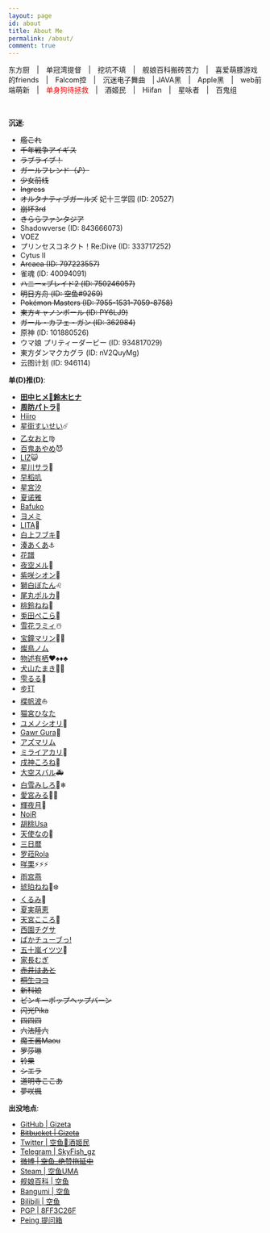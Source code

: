 ```yaml
---
layout: page
id: about
title: About Me
permalink: /about/
comment: true
---
```

东方厨　\|　单冠湾提督　\|　挖坑不填　\|　舰娘百科搬砖苦力　\|　喜爱萌豚游戏的friends　\|　Falcom控　\|　沉迷电子舞曲　\| JAVA黑　\|　Apple黑　\|　web前端萌新　\|　<font color="red">单身狗待拯救</font>　\|　酒姬民　\|　Hiifan　\|　星咏者　\|　百鬼组

<br>

__沉迷__:

* ~~艦これ~~
* ~~千年戦争アイギス~~
* ~~ラブライブ！~~
* ~~ガールフレンド（♪）~~
* ~~少女前线~~
* ~~Ingress~~
* ~~オルタナティブガールズ~~ 妃十三学园 (ID: 20527)
* ~~崩坏3rd~~
* ~~きららファンタジア~~
* Shadowverse (ID: 843666073)
* VOEZ
* プリンセスコネクト！Re:Dive (ID: 333717252)
* Cytus Ⅱ
* ~~Arcaea (ID: 797223557)~~
* 雀魂 (ID: 40094091)
* ~~ハニー×ブレイド2 (ID: 750246057)~~
* ~~明日方舟 (ID: 空鱼#9269)~~
* ~~Pokémon Masters (ID: 7955-1531-7059-8758)~~
* ~~東方キャノンボール (ID: PY6LJ9)~~
* ~~ガール・カフェ・ガン (ID: 362984)~~
* 原神 (ID: 101880526)
* ウマ娘 プリティーダービー (ID: 934817029)
* 東方ダンマクカグラ (ID: nV2QuyMg)
* 云图计划 (ID: 946114)

<p id="dd"><strong>单(D)推(D)</strong>:</p>

* **[田中ヒメ🥕鈴木ヒナ](https://www.youtube.com/channel/UCFv2z4iM5vHrS8bZPq4fHQQ)**
* **[周防パトラ](https://www.youtube.com/channel/UCeLzT-7b2PBcunJplmWtoDg)🦀**
* [Hiiro](https://space.bilibili.com/508963009)
* [星街すいせい](https://www.youtube.com/channel/UC5CwaMl1eIgY8h02uZw7u8A)☄️
* [乙女おと](https://www.youtube.com/channel/UCvEX2UICvFAa_T6pqizC20g)♍
* [百鬼あやめ](https://www.youtube.com/channel/UC7fk0CB07ly8oSl0aqKkqFg)😈
* [LIZ](https://www.youtube.com/channel/UCRMpIxnySp7Fy5SbZ8dBv2w)😺
* [星川サラ](https://www.youtube.com/channel/UC9V3Y3_uzU5e-usObb6IE1w)🌟
* [早稻叽](https://space.bilibili.com/1950658/)
* [星宮汐](https://space.bilibili.com/402417817/)
* [夏诺雅](https://space.bilibili.com/1612112/)
* [Bafuko](https://space.bilibili.com/1513469779)
* [ヨメミ](https://www.youtube.com/channel/UCy5lOmEQoivK5XK7QCaRKug)
* [LITA](https://www.youtube.com/channel/UCwuS0uY-Z2Gr_5OV2oFybFA)🐶
* [白上フブキ](https://www.youtube.com/channel/UCdn5BQ06XqgXoAxIhbqw5Rg)🌽
* [湊あくあ](https://www.youtube.com/channel/UC1opHUrw8rvnsadT-iGp7Cg)⚓️
* [花譜](https://www.youtube.com/channel/UCQ1U65-CQdIoZ2_NA4Z4F7A)
* [夜空メル](https://www.youtube.com/channel/UCD8HOxPs4Xvsm8H0ZxXGiBw)🌟
* [紫咲シオン](https://www.youtube.com/channel/UCXTpFs_3PqI41qX2d9tL2Rw)🌙
* [獅白ぼたん](https://www.youtube.com/channel/UCUKD-uaobj9jiqB-VXt71mA)♌
* [尾丸ポルカ](https://www.youtube.com/channel/UCK9V2B22uJYu3N7eR_BT9QA)🎪
* [桃鈴ねね](https://www.youtube.com/channel/UCAWSyEs_Io8MtpY3m-zqILA)🥟
* [兎田ぺこら](https://www.youtube.com/channel/UC1DCedRgGHBdm81E1llLhOQ)👯
* [雪花ラミィ](https://www.youtube.com/channel/UCFKOVgVbGmX65RxO3EtH3iw)☃️
* [宝鐘マリン](https://www.youtube.com/channel/UCCzUftO8KOVkV4wQG1vkUvg)🏴‍☠️
* [燦鳥ノム](https://www.youtube.com/channel/UCwRKt_raV3N5KZgxcFyC1vw)
* [物述有栖](https://www.youtube.com/channel/UCt0clH12Xk1-Ej5PXKGfdPA)♥️♠️♦️♣️
* [犬山たまき](https://www.youtube.com/channel/UC8NZiqKx6fsDT3AVcMiVFyA)🐶💙
* [雫るる](https://space.bilibili.com/387636363/)🍕
* [步玎](https://space.bilibili.com/416622817/)
* [楪帆波](https://www.youtube.com/channel/UCqXvL55GYHtRZhBS03LVGnQ)⛵️
* [猫宮ひなた](https://www.youtube.com/channel/UCevD0wKzJFpfIkvHOiQsfLQ)
* [ユメノシオリ](https://www.youtube.com/channel/UCH0ObmokE-zUOeihkKwWySA)🍄
* [Gawr Gura](https://www.youtube.com/channel/UCoSrY_IQQVpmIRZ9Xf-y93g)🔱
* [アズマリム](https://www.youtube.com/channel/UCARI2g7r-PHaxrIcAYsMfmA)
* [ミライアカリ](https://www.youtube.com/channel/UCMYtONm441rBogWK_xPH9HA)🦋
* [戌神ころね](https://www.youtube.com/channel/UChAnqc_AY5_I3Px5dig3X1Q)🥐
* [大空スバル](https://www.youtube.com/channel/UCvzGlP9oQwU--Y0r9id_jnA)🚑
* [白雪みしろ](https://www.youtube.com/channel/UCC0i9nECi4Gz7TU63xZwodg)🐶❄
* [愛宮みる](https://www.youtube.com/channel/UCJCzy0Fyrm0UhIrGQ7tHpjg)🍼💖
* [輝夜月](https://www.youtube.com/channel/UCQYADFw7xEJ9oZSM5ZbqyBw)🍤
* [NoiR](https://www.youtube.com/channel/UC-3piUPtXhIu-KAdEs7fT8A)
* [胡桃Usa](https://space.bilibili.com/12497617/)
* [天使なの](https://www.youtube.com/channel/UCxBmyZNQDFJVr9-ZE7hAYfA)💙
* [三日暦](https://space.bilibili.com/571841213)
* [罗菈Rola](https://space.bilibili.com/2052064438/)
* [咩栗](https://space.bilibili.com/745493)⚡⚡⚡
* [雨宫燕](https://space.bilibili.com/1791514/)
* [琥珀ねね](https://www.youtube.com/channel/UC3uoOH4N2F4T9FyAGDwM6Ow)🍼❄️
* [くるみ](https://www.youtube.com/channel/UCBJFtEEDnCpz8koPH-nLWUA)🐶
* [夏実萌恵](https://www.youtube.com/channel/UCBePKUYNhoMcjBi-BRmjarQ)
* [天宮こころ](https://www.youtube.com/channel/UCkIimWZ9gBJRamKF0rmPU8w)🎐
* [西園チグサ](https://www.youtube.com/channel/UCkngxfPbmGyGl_RIq4FA3MQ)
* [ぱかチューブっ!](https://www.youtube.com/channel/UCAWxPGGuIfWME2KTLUmSCHw)
* [五十嵐イツツ](https://www.youtube.com/channel/UCNAhQXaNtzBes7hIcmD7k_g)🌸
* [家長むぎ](https://www.youtube.com/channel/UC_GCs6GARLxEHxy1w40d6VQ)
* ~~[赤井はあと](https://www.youtube.com/channel/UC1CfXB_kRs3C-zaeTG3oGyg)~~
* ~~[桐生ココ](https://www.youtube.com/channel/UCS9uQI-jC3DE0L4IpXyvr6w)~~
* ~~新科娘~~
* ~~ピンキーポップヘップバーン~~
* ~~闪光Pika~~
* ~~四四四~~
* ~~六法陸六~~
* ~~魔王酱Maou~~
* ~~罗莎琳~~
* ~~铃果~~
* ~~シエラ~~
* ~~道明寺ここあ~~
* ~~夢咲楓~~

__出没地点__:

* [GitHub \| Gizeta](https://github.com/Gizeta)
* ~~[Bitbucket \| Gizeta](https://bitbucket.org/Gizeta_sf/)~~
* [Twitter \| 空鱼🥕酒姬民](https://twitter.com/Gizeta_sf)
* [Telegram \| SkyFish_gz](https://t.me/SkyFish_gz)
* ~~[微博 \| 空鱼_绝赞拖延中](http://weibo.com/gizeta)~~
* [Steam \| 空鱼UMA](http://steamcommunity.com/id/gizeta/)
* [舰娘百科 \| 空鱼](https://zh.kcwiki.moe/wiki/User:%E7%A9%BA%E9%B1%BC)
* [Bangumi \| 空鱼](http://bgm.tv/user/gizeta)
* [Bilibili \| 空鱼](http://space.bilibili.com/31625/#!/index)
* [PGP \| 8FF3C26F](http://keys.gnupg.net/pks/lookup?search=0x2AD041B88FF3C26F&fingerprint=on&op=index)
* [Peing 提问箱](https://peing.net/zh-CN/gizeta_sf)

<script>
  if (location.search === '?himehina') {
    document.querySelectorAll('#dd + ul li ~ li').forEach(function(e) {
      e.classList.add('hidden');
    });
  }
</script>
